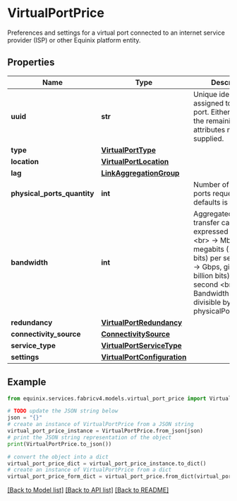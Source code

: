 # VirtualPortPrice

Preferences and settings for a virtual port connected to an internet service provider (ISP) or other Equinix platform entity.

## Properties

Name | Type | Description | Notes
------------ | ------------- | ------------- | -------------
**uuid** | **str** | Unique identifier assigned to the virtual port. Either the uuid or the remaining attributes must be supplied. | [optional] 
**type** | [**VirtualPortType**](VirtualPortType.md) |  | [optional] 
**location** | [**VirtualPortLocation**](VirtualPortLocation.md) |  | [optional] 
**lag** | [**LinkAggregationGroup**](LinkAggregationGroup.md) |  | [optional] 
**physical_ports_quantity** | **int** | Number of physical ports requested. The defaults is 1. | [optional] [default to 1]
**bandwidth** | **int** | Aggregated data transfer capacity,  expressed as follows &lt;br&gt; -&gt; Mbps, megabits (1 million bits) per second &lt;br&gt; -&gt; Gbps, gigabits (1 billion bits) per second &lt;br&gt; Bandwidth must be divisible by physicalPortsQuantity. | [optional] 
**redundancy** | [**VirtualPortRedundancy**](VirtualPortRedundancy.md) |  | [optional] 
**connectivity_source** | [**ConnectivitySource**](ConnectivitySource.md) |  | [optional] 
**service_type** | [**VirtualPortServiceType**](VirtualPortServiceType.md) |  | [optional] 
**settings** | [**VirtualPortConfiguration**](VirtualPortConfiguration.md) |  | [optional] 

## Example

```python
from equinix.services.fabricv4.models.virtual_port_price import VirtualPortPrice

# TODO update the JSON string below
json = "{}"
# create an instance of VirtualPortPrice from a JSON string
virtual_port_price_instance = VirtualPortPrice.from_json(json)
# print the JSON string representation of the object
print(VirtualPortPrice.to_json())

# convert the object into a dict
virtual_port_price_dict = virtual_port_price_instance.to_dict()
# create an instance of VirtualPortPrice from a dict
virtual_port_price_form_dict = virtual_port_price.from_dict(virtual_port_price_dict)
```
[[Back to Model list]](../README.md#documentation-for-models) [[Back to API list]](../README.md#documentation-for-api-endpoints) [[Back to README]](../README.md)



